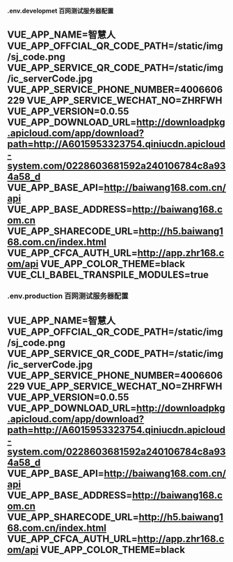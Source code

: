 #### .env.developmet 百网测试服务器配置
VUE_APP_NAME=智慧人
VUE_APP_OFFCIAL_QR_CODE_PATH=/static/img/sj_code.png
VUE_APP_SERVICE_QR_CODE_PATH=/static/img/ic_serverCode.jpg
VUE_APP_SERVICE_PHONE_NUMBER=4006606229
VUE_APP_SERVICE_WECHAT_NO=ZHRFWH
VUE_APP_VERSION=0.0.55
VUE_APP_DOWNLOAD_URL=http://downloadpkg.apicloud.com/app/download?path=http://A6015953323754.qiniucdn.apicloud-system.com/0228603681592a240106784c8a934a58_d
VUE_APP_BASE_API=http://baiwang168.com.cn/api
VUE_APP_BASE_ADDRESS=http://baiwang168.com.cn
VUE_APP_SHARECODE_URL=http://h5.baiwang168.com.cn/index.html
VUE_APP_CFCA_AUTH_URL=http://app.zhr168.com/api
VUE_APP_COLOR_THEME=black
VUE_CLI_BABEL_TRANSPILE_MODULES=true
--------------------------------------------------
### .env.production 百网测试服务器配置
VUE_APP_NAME=智慧人
VUE_APP_OFFCIAL_QR_CODE_PATH=/static/img/sj_code.png
VUE_APP_SERVICE_QR_CODE_PATH=/static/img/ic_serverCode.jpg
VUE_APP_SERVICE_PHONE_NUMBER=4006606229
VUE_APP_SERVICE_WECHAT_NO=ZHRFWH
VUE_APP_VERSION=0.0.55
VUE_APP_DOWNLOAD_URL=http://downloadpkg.apicloud.com/app/download?path=http://A6015953323754.qiniucdn.apicloud-system.com/0228603681592a240106784c8a934a58_d
VUE_APP_BASE_API=http://baiwang168.com.cn/api
VUE_APP_BASE_ADDRESS=http://baiwang168.com.cn
VUE_APP_SHARECODE_URL=http://h5.baiwang168.com.cn/index.html
VUE_APP_CFCA_AUTH_URL=http://app.zhr168.com/api
VUE_APP_COLOR_THEME=black
--------------------------------------------------


